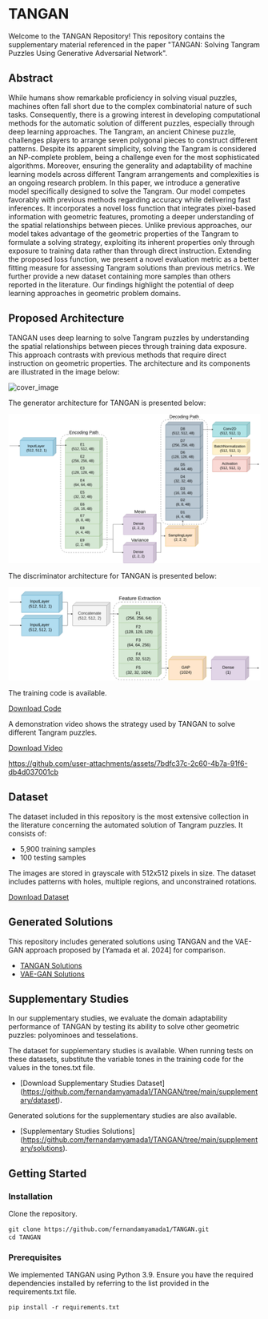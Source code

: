# TANGAN

Welcome to the TANGAN Repository! This repository contains the supplementary material referenced in the paper "TANGAN: Solving Tangram Puzzles Using Generative Adversarial Network".

## Abstract

While humans show remarkable proficiency in solving visual puzzles, machines often fall short due to the complex combinatorial nature of such tasks. Consequently, there is a growing interest in developing computational methods for the automatic solution of different puzzles, especially through deep learning approaches. The Tangram, an ancient Chinese puzzle, challenges players to arrange seven polygonal pieces to construct different patterns. Despite its apparent simplicity, solving the Tangram is considered an NP-complete problem, being a challenge even for the most sophisticated algorithms. Moreover, ensuring the generality and adaptability of machine learning models across different Tangram arrangements and complexities is an ongoing research problem. In this paper, we introduce a generative model specifically designed to solve the Tangram. Our model competes favorably with previous methods regarding accuracy while delivering fast inferences. It incorporates a novel loss function that integrates pixel-based information with geometric features, promoting a deeper understanding of the spatial relationships between pieces. Unlike previous approaches, our model takes advantage of the geometric properties of the Tangram to formulate a solving strategy, exploiting its inherent properties only through exposure to training data rather than through direct instruction. Extending the proposed loss function, we present a novel evaluation metric as a better fitting measure for assessing Tangram solutions than previous metrics. We further provide a new dataset containing more samples than others reported in the literature. Our findings highlight the potential of deep learning approaches in geometric problem domains.

## Proposed Architecture

TANGAN uses deep learning to solve Tangram puzzles by understanding the spatial relationships between pieces through training data exposure. This approach contrasts with previous methods that require direct instruction on geometric properties. The architecture and its components are illustrated in the image below:


![cover_image](https://github.com/fernandamyamada1/TANGAN/assets/20599223/1fb98c68-d633-42df-b7e6-8eadf9cb90ca)

The generator architecture for TANGAN is presented below: 

![generator](https://github.com/fernandamyamada1/TANGAN/blob/main/generator_arch.png)

The discriminator architecture for TANGAN is presented below: 

![discriminator](https://github.com/fernandamyamada1/TANGAN/blob/main/discriminator_arch.png)

The training code is available.

[Download Code](https://github.com/fernandamyamada1/TANGAN/blob/main/TANGAN.py)

A demonstration video shows the strategy used by TANGAN to solve different Tangram puzzles.

[Download Video](https://github.com/fernandamyamada1/TANGAN/tree/main/final_video.mov)



https://github.com/user-attachments/assets/7bdfc37c-2c60-4b7a-91f6-db4d037001cb



## Dataset
The dataset included in this repository is the most extensive collection in the literature concerning the automated solution of Tangram puzzles. It consists of:

- 5,900 training samples
- 100 testing samples

The images are stored in grayscale with 512x512 pixels in size. The dataset includes patterns with holes, multiple regions, and unconstrained rotations.

[Download Dataset](https://github.com/fernandamyamada1/TANGAN/tree/main/dataset/)


## Generated Solutions

This repository includes generated solutions using TANGAN and the VAE-GAN approach proposed by [Yamada et al. 2024] for comparison.

- [TANGAN Solutions](https://github.com/fernandamyamada1/TANGAN/tree/main/solutions/tangan)
- [VAE-GAN Solutions](https://github.com/fernandamyamada1/TANGAN/tree/main/solutions/vaegan)

## Supplementary Studies

 In our supplementary studies, we evaluate the domain adaptability performance of TANGAN by testing its ability to solve other geometric puzzles: polyominoes and tesselations.

The dataset for supplementary studies is available. When running tests on these datasets, substitute the variable tones in the training code for the values in the tones.txt file. 

- [Download Supplementary Studies Dataset] (https://github.com/fernandamyamada1/TANGAN/tree/main/supplementary/dataset).
  
Generated solutions for the supplementary studies are also available.

- [Supplementary Studies Solutions] (https://github.com/fernandamyamada1/TANGAN/tree/main/supplementary/solutions).




## Getting Started

### Installation
Clone the repository.

```
git clone https://github.com/fernandamyamada1/TANGAN.git
cd TANGAN
```

### Prerequisites
We implemented TANGAN using Python 3.9. Ensure you have the required dependencies installed by referring to the list provided in the requirements.txt file.

```
pip install -r requirements.txt
```





